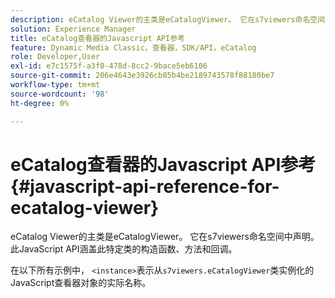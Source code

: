 ```yaml
---
description: eCatalog Viewer的主类是eCatalogViewer。 它在s7viewers命名空间中声明。 此JavaScript API涵盖此特定类的构造函数、方法和回调。
solution: Experience Manager
title: eCatalog查看器的Javascript API参考
feature: Dynamic Media Classic，查看器，SDK/API，eCatalog
role: Developer,User
exl-id: e7c1575f-a3f0-478d-8cc2-9bace5eb6106
source-git-commit: 206e4643e3926cb85b4be2189743578f88180be7
workflow-type: tm+mt
source-wordcount: '98'
ht-degree: 0%

---
```


# eCatalog查看器的Javascript API参考{#javascript-api-reference-for-ecatalog-viewer}

eCatalog Viewer的主类是eCatalogViewer。 它在s7viewers命名空间中声明。 此JavaScript API涵盖此特定类的构造函数、方法和回调。

在以下所有示例中， `<instance>`表示从`s7viewers.eCatalogViewer`类实例化的JavaScript查看器对象的实际名称。
